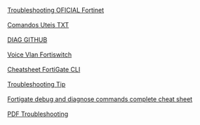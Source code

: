 [Troubleshooting OFICIAL Fortinet](https://docs.fortinet.com/document/fortigate/7.2.10/administration-guide/244292/troubleshooting)<br/><br/>
[Comandos Uteis TXT](https://github.com/adrianomenegassi/Fortinet/pull/2/commits/61df68f97b8a27feb42d15349ff82254c196b0d6) <br/><br/>
[DIAG GITHUB](https://gist.github.com/cetinajero/1effb04ee9ae9fc6f65faaf43d4bff9b) <br/><br/>
[Voice Vlan Fortiswitch](https://community.fortinet.com/t5/FortiGate/Technical-Tip-Managed-FortiSwitch-LLDP-voice-VLAN-auto-tagging/ta-p/245678)<br/><br/>
[Cheatsheet FortiGate CLI](https://www.ideaio.ch/posts/cheatsheet-fortigate-cli.html)<br/><br/>
[Troubleshooting Tip](http://kb.fortinet.com/kb/viewContent.do?externalId=11186)<br/><br/>
[Fortigate debug and diagnose commands complete cheat sheet](https://github.com/yuriskinfo/cheat-sheets/blob/master/cheat-sheets/Fortigate-debug-diagnose-complete-cheat-sheet.adoc)<br/><br/>
[PDF Troubleshooting](https://github.com/adrianomenegassi/Fortinet/blob/main/FortiOS-7.4-Troubleshooting_Cheat_Sheet.pdf)
